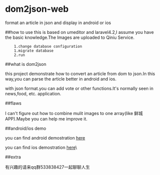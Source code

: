 # dom2json-web
format an article in json and display in android or ios

##how to use
this is based on umeditor and laravel4.2,I assume you have the basic knowledge.The Images are uploaded to Qiniu Service.

		1.change database configuration
		1.migrate database
		2.run

##what is dom2json

this project demonstrate how to convert an article from dom to json.In this way,you can parse the article better in android and ios.


with json format.you can add vote or other functions.It's normally seen in news,food, etc. application.

##flaws

I can't figure out how to combine mulit images to one array(like 鲜城APP).Maybe you can help me improve it.

##android/ios demo

you can find android demostration [here](https://github.com/huijimuhe/dom2json-android)

you can find ios demostration [here](https://github.com/huijimuhe/dom2json-ios)\

##extra

有兴趣的请来qq群533838427一起聊聊人生
